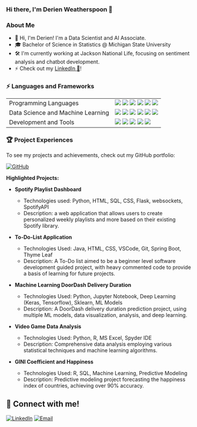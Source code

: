 ### Hi there, I'm Derien Weatherspoon 👋

### About Me

- 👋 Hi, I'm Derien! I'm a Data Scientist and AI Associate.
- 🎓 Bachelor of Science in Statistics @ Michigan State University
- 🛠️ I'm currently working at Jackson National Life, focusing on sentiment analysis and chatbot development.
- ⚡ Check out my <a href="https://www.linkedin.com/in/derienweatherspoon/" target="_blank" rel="noreferrer noopener">LinkedIn 🔵</a>!

### ⚡ Languages and Frameworks
<table>
  <tr>
    <td>Programming Languages</td>
    <td>
      <img src="https://img.shields.io/badge/Python-3670A0?style=flat-square&logo=python&logoColor=ffdd54"/>
      <img src="https://img.shields.io/badge/R-%23276DC3.svg?style=flat-square&logo=r&logoColor=white"/>
      <img src="https://img.shields.io/badge/SQL-%2300f.svg?style=flat-square&logo=sqlite&logoColor=white"/>
      <img src="https://img.shields.io/badge/Java-%23ED8B00.svg?style=flat-square&logo=java&logoColor=white"/>
      <img src="https://img.shields.io/badge/HTML-%23E34F26.svg?style=flat-square&logo=html5&logoColor=white"/>
      <img src="https://img.shields.io/badge/CSS-%231572B6.svg?style=flat-square&logo=css3&logoColor=white"/>
    </td>
  </tr>

  <tr>
    <td>Data Science and Machine Learning</td>
    <td>
      <img src="https://img.shields.io/badge/Sci--kit%20learn-%23F7931E.svg?style=flat-square&logo=scikit-learn&logoColor=white"/>
      <img src="https://img.shields.io/badge/TensorFlow-%23FF6F00.svg?style=flat-square&logo=tensorflow&logoColor=white"/>
      <img src="https://img.shields.io/badge/Keras-%23D00000.svg?style=flat-square&logo=keras&logoColor=white"/>
      <img src="https://img.shields.io/badge/NLP-%23000000.svg?style=flat-square&logo=python&logoColor=white"/>
      <img src="https://img.shields.io/badge/LLAMA--2-%232769AF.svg?style=flat-square&logo=llama&logoColor=white"/>
      <img src="https://img.shields.io/badge/XGBoost-%23FF6600.svg?style=flat-square&logo=xgboost&logoColor=white"/>
    </td>
  </tr>

  <tr>
    <td>Development and Tools</td>
    <td>
      <img src="https://img.shields.io/badge/Git-%23F05032.svg?style=flat-square&logo=git&logoColor=white"/>
      <img src="https://img.shields.io/badge/Azure%20Databricks-%230072C6.svg?style=flat-square&logo=databricks&logoColor=white"/>
      <img src="https://img.shields.io/badge/Apache%20Spark-%23E25A1C.svg?style=flat-square&logo=apache-spark&logoColor=white"/>
      <img src="https://img.shields.io/badge/Spyder%20IDE-%231E4C5C.svg?style=flat-square&logo=spyder-ide&logoColor=white"/>
       <img src="https://img.shields.io/badge/Jupyter-%23F37626.svg?style=flat-square&logo=jupyter&logoColor=white"/>
    </td>
  </tr>
  
</table>

### 🏆 Project Experiences

To see my projects and achievements, check out my GitHub portfolio:

[![GitHub](https://img.shields.io/badge/GitHub-Profile-181717?style=flat-square&logo=github&logoColor=white)](https://github.com/dweath411/Deriens-Project-Portfolio)

**Highlighted Projects:**

- **Spotify Playlist Dashboard**
  - Technologies used: Python, HTML, SQL, CSS, Flask, websockets, SpotifyAPI
  - Description: a web application that allows users to create personalized weekly playlists and more based on their existing Spotify library.
  
- **To-Do-List Application**
  - Technologies Used: Java, HTML, CSS, VSCode, Git, Spring Boot, Thyme Leaf
  - Description: A To-Do list aimed to be a beginner level software development guided project, with heavy commented code to provide a basis of learning for future projects.
  
- **Machine Learning DoorDash Delivery Duration**
  - Technologies Used: Python, Jupyter Notebook, Deep Learning (Keras, Tensorflow), Sklearn, ML Models
  - Description: A DoorDash delivery duration prediction project, using multiple ML models, data visualization, analysis, and deep learning.

- **Video Game Data Analysis**
  - Technologies Used: Python, R, MS Excel, Spyder IDE
  - Description: Comprehensive data analysis employing various statistical techniques and machine learning algorithms.

- **GINI Coefficient and Happiness**
  - Technologies Used: R, SQL, Machine Learning, Predictive Modeling
  - Description: Predictive modeling project forecasting the happiness index of countries, achieving over 90% accuracy.

## 🤝 Connect with me!

[![LinkedIn](https://img.shields.io/badge/LinkedIn-%230077B5.svg?style=for-the-badge&logo=linkedin&logoColor=white)](https://www.linkedin.com/in/derienweatherspoon)
[![Email](https://img.shields.io/badge/Email-%23D14836.svg?style=for-the-badge&logo=gmail&logoColor=white)](mailto:djamesw411@gmail.com)
